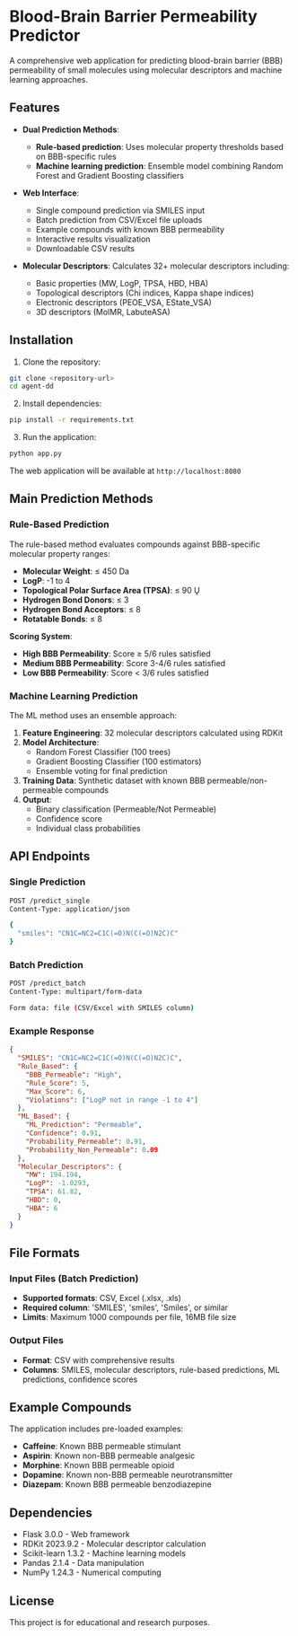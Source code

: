 # Blood-Brain Barrier Permeability Predictor

A comprehensive web application for predicting blood-brain barrier (BBB) permeability of small molecules using molecular descriptors and machine learning approaches.

## Features

- **Dual Prediction Methods**:
  - **Rule-based prediction**: Uses molecular property thresholds based on BBB-specific rules
  - **Machine learning prediction**: Ensemble model combining Random Forest and Gradient Boosting classifiers

- **Web Interface**:
  - Single compound prediction via SMILES input
  - Batch prediction from CSV/Excel file uploads
  - Example compounds with known BBB permeability
  - Interactive results visualization
  - Downloadable CSV results

- **Molecular Descriptors**: Calculates 32+ molecular descriptors including:
  - Basic properties (MW, LogP, TPSA, HBD, HBA)
  - Topological descriptors (Chi indices, Kappa shape indices)
  - Electronic descriptors (PEOE_VSA, EState_VSA)
  - 3D descriptors (MolMR, LabuteASA)

## Installation

1. Clone the repository:
```bash
git clone <repository-url>
cd agent-dd
```

2. Install dependencies:
```bash
pip install -r requirements.txt
```

3. Run the application:
```bash
python app.py
```

The web application will be available at `http://localhost:8080`

## Main Prediction Methods

### Rule-Based Prediction

The rule-based method evaluates compounds against BBB-specific molecular property ranges:

- **Molecular Weight**: ≤ 450 Da
- **LogP**: -1 to 4
- **Topological Polar Surface Area (TPSA)**: ≤ 90 Ų  
- **Hydrogen Bond Donors**: ≤ 3
- **Hydrogen Bond Acceptors**: ≤ 8
- **Rotatable Bonds**: ≤ 8

**Scoring System**:
- **High BBB Permeability**: Score ≥ 5/6 rules satisfied
- **Medium BBB Permeability**: Score 3-4/6 rules satisfied  
- **Low BBB Permeability**: Score < 3/6 rules satisfied

### Machine Learning Prediction

The ML method uses an ensemble approach:

1. **Feature Engineering**: 32 molecular descriptors calculated using RDKit
2. **Model Architecture**: 
   - Random Forest Classifier (100 trees)
   - Gradient Boosting Classifier (100 estimators)
   - Ensemble voting for final prediction
3. **Training Data**: Synthetic dataset with known BBB permeable/non-permeable compounds
4. **Output**: 
   - Binary classification (Permeable/Not Permeable)
   - Confidence score
   - Individual class probabilities

## API Endpoints

### Single Prediction
```bash
POST /predict_single
Content-Type: application/json

{
  "smiles": "CN1C=NC2=C1C(=O)N(C(=O)N2C)C"
}
```

### Batch Prediction
```bash
POST /predict_batch
Content-Type: multipart/form-data

Form data: file (CSV/Excel with SMILES column)
```

### Example Response
```json
{
  "SMILES": "CN1C=NC2=C1C(=O)N(C(=O)N2C)C",
  "Rule_Based": {
    "BBB_Permeable": "High",
    "Rule_Score": 5,
    "Max_Score": 6,
    "Violations": ["LogP not in range -1 to 4"]
  },
  "ML_Based": {
    "ML_Prediction": "Permeable",
    "Confidence": 0.91,
    "Probability_Permeable": 0.91,
    "Probability_Non_Permeable": 0.09
  },
  "Molecular_Descriptors": {
    "MW": 194.194,
    "LogP": -1.0293,
    "TPSA": 61.82,
    "HBD": 0,
    "HBA": 6
  }
}
```

## File Formats

### Input Files (Batch Prediction)
- **Supported formats**: CSV, Excel (.xlsx, .xls)
- **Required column**: 'SMILES', 'smiles', 'Smiles', or similar
- **Limits**: Maximum 1000 compounds per file, 16MB file size

### Output Files
- **Format**: CSV with comprehensive results
- **Columns**: SMILES, molecular descriptors, rule-based predictions, ML predictions, confidence scores

## Example Compounds

The application includes pre-loaded examples:
- **Caffeine**: Known BBB permeable stimulant
- **Aspirin**: Known non-BBB permeable analgesic
- **Morphine**: Known BBB permeable opioid
- **Dopamine**: Known non-BBB permeable neurotransmitter
- **Diazepam**: Known BBB permeable benzodiazepine

## Dependencies

- Flask 3.0.0 - Web framework
- RDKit 2023.9.2 - Molecular descriptor calculation
- Scikit-learn 1.3.2 - Machine learning models
- Pandas 2.1.4 - Data manipulation
- NumPy 1.24.3 - Numerical computing

## License

This project is for educational and research purposes.
